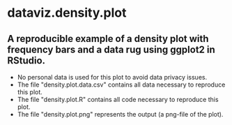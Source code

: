 # dataviz.density.plot

## A reproducible example of a density plot with frequency bars and a data rug using ggplot2 in RStudio. 
* No personal data is used for this plot to avoid data privacy issues.
* The file "density.plot.data.csv" contains all data necessary to reproduce this plot.
* The file "density.plot.R" contains all code necessary to reproduce this plot.
* The file "density.plot.png" represents the output (a png-file of the plot).
